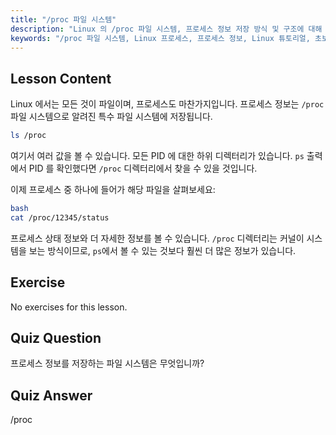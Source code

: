 ```yaml
---
title: "/proc 파일 시스템"
description: "Linux 의 /proc 파일 시스템, 프로세스 정보 저장 방식 및 구조에 대해 알아보세요. 이 필수 Linux 가이드를 통해 프로세스 세부 정보를 탐색하세요."
keywords: "/proc 파일 시스템, Linux 프로세스, 프로세스 정보, Linux 튜토리얼, 초보자 Linux, Linux 가이드"
---
```


## Lesson Content

Linux 에서는 모든 것이 파일이며, 프로세스도 마찬가지입니다. 프로세스 정보는 `/proc` 파일 시스템으로 알려진 특수 파일 시스템에 저장됩니다.

```bash
ls /proc
```

여기서 여러 값을 볼 수 있습니다. 모든 PID 에 대한 하위 디렉터리가 있습니다. `ps` 출력에서 PID 를 확인했다면 `/proc` 디렉터리에서 찾을 수 있을 것입니다.

이제 프로세스 중 하나에 들어가 해당 파일을 살펴보세요:

```bash
bash
cat /proc/12345/status
```

프로세스 상태 정보와 더 자세한 정보를 볼 수 있습니다. `/proc` 디렉터리는 커널이 시스템을 보는 방식이므로, `ps`에서 볼 수 있는 것보다 훨씬 더 많은 정보가 있습니다.

## Exercise

No exercises for this lesson.

## Quiz Question

프로세스 정보를 저장하는 파일 시스템은 무엇입니까?

## Quiz Answer

/proc
